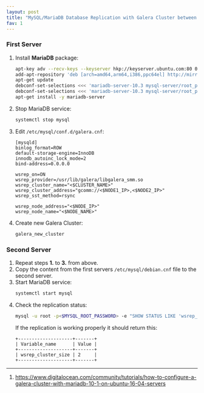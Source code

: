 ```yaml
---
layout: post
title: "MySQL/MariaDB Database Replication with Galera Cluster between 2 Ubuntu Servers"
fav: 1
---
```


### First Server
1. Install **MariaDB** package:
   ```bash 
   apt-key adv --recv-keys --keyserver hkp://keyserver.ubuntu.com:80 0xF1656F24C74CD1D8
   add-apt-repository 'deb [arch=amd64,arm64,i386,ppc64el] http://mirror.netcologne.de/mariadb/repo/10.3/ubuntu xenial main'
   apt-get update
   debconf-set-selections <<< 'mariadb-server-10.3 mysql-server/root_password password <$MYSQL_ROOT_PASSWORD>'
   debconf-set-selections <<< 'mariadb-server-10.3 mysql-server/root_password_again password <$MYSQL_ROOT_PASSWORD>'
   apt-get install -y mariadb-server
   ```
2. Stop MariaDB service:
   ```bash
   systemctl stop mysql
   ```
3. Edit `/etc/mysql/conf.d/galera.cnf`:
   ```
   [mysqld]
   binlog_format=ROW
   default-storage-engine=InnoDB
   innodb_autoinc_lock_mode=2
   bind-address=0.0.0.0
   
   wsrep_on=ON
   wsrep_provider=/usr/lib/galera/libgalera_smm.so
   wsrep_cluster_name="<$CLUSTER_NAME>"
   wsrep_cluster_address="gcomm://<$NODE1_IP>,<$NODE2_IP>"
   wsrep_sst_method=rsync
   
   wsrep_node_address="<$NODE_IP>"
   wsrep_node_name="<$NODE_NAME>"
   ```
4. Create new Galera Cluster:
   ```bash
   galera_new_cluster
   ```

### Second Server
1. Repeat steps **1.** to **3.** from above.
2. Copy the content from the first servers `/etc/mysql/debian.cnf` file to the second server.
3. Start MariaDB service:
   ```bash
   systemctl start mysql
   ```
4. Check the replication status:
   ```bash
   mysql -u root -p<$MYSQL_ROOT_PASSWORD> -e "SHOW STATUS LIKE 'wsrep_cluster_size'"
   ```
   If the replication is working properly it should return this:
   ```
   +--------------------+-------+
   | Variable_name      | Value |
   +--------------------+-------+
   | wsrep_cluster_size | 2     |
   +--------------------+-------+
   ```

---
1. <https://www.digitalocean.com/community/tutorials/how-to-configure-a-galera-cluster-with-mariadb-10-1-on-ubuntu-16-04-servers>
